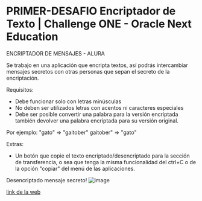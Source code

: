 # PRIMER-DESAFIO Encriptador de Texto | Challenge ONE - Oracle Next Education

ENCRIPTADOR DE MENSAJES - ALURA

Se trabajo en una aplicación que encripta textos, así podrás intercambiar mensajes secretos con otras personas que sepan el secreto de la encriptación.

Requisitos:
- Debe funcionar solo con letras minúsculas
- No deben ser utilizados letras con acentos ni caracteres especiales
- Debe ser posible convertir una palabra para la versión encriptada también devolver una palabra encriptada para su versión original.

Por ejemplo:
"gato" => "gaitober"
gaitober" => "gato"

Extras:
- Un botón que copie el texto encriptado/desencriptado para la sección de transferencia, o sea que tenga la misma funcionalidad del ctrl+C o de la opción "copiar" del menú de las aplicaciones.

Desencriptado mensaje secreto!
![image](https://user-images.githubusercontent.com/119086901/214968349-205de0b5-9eb1-4a35-82dc-0714e9de763b.png)

[link de la web](file:///C:/Users/ASUSGAMERS/OneDrive/Documentos/LOGICA%20DE%20PROGRAMACION/PRIMER%20DESAFIO/Encriptador.html)


